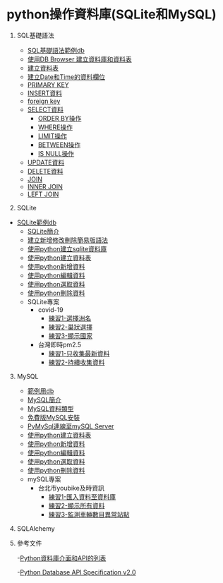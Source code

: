 # python操作資料庫(SQLite和MySQL)
1. SQL基礎語法
	- [SQL基礎語法範例db](./SQL基礎語法/SQL基礎語法範例db)
	- [使用DB Browser 建立資料庫和資料表](./SQL基礎語法/使用DB_Browser_建立資料庫和資料表)
	- [建立資料表](./SQL基礎語法/建立資料表)
	- [建立Date和Time的資料欄位](./SQL基礎語法/建立Date和Time的資料欄位)
	- [PRIMARY KEY](./SQL基礎語法/PRIMARY_KEY)
	- [INSERT資料](./SQL基礎語法/INSERT資料)
	- [foreign key](./SQL基礎語法/foreign_key)
	- [SELECT資料](./SQL基礎語法/SELECT資料)
		- [ORDER BY操作](./SQL基礎語法/排序資料)
		- [WHERE操作](./SQL基礎語法/WHERE操作)
		- [LIMIT操作](./SQL基礎語法/LIMIT操作)
		- [BETWEEN操作](./SQL基礎語法/BETWEEN操作)
		- [IS NULL操作](./SQL基礎語法/檢查NULL)		
	- [UPDATE資料](./SQL基礎語法/UPDATE資料)
	- [DELETE資料](./SQL基礎語法/DELETE資料)
	- [JOIN](./SQL基礎語法/JOIN)
	- [INNER JOIN](./SQL基礎語法/INNER_JOIN)
	- [LEFT JOIN](./SQL基礎語法/LEFT_JOIN)

2. SQLite
  - [SQLite範例db](./sqlite/sqlite_sample_db)
	- [SQLite簡介](./sqlite/SQLite簡介)
	- [建立新增修改刪除簡易版語法](./sqlite/建立新增修改刪除簡易版語法)
	- [使用python建立sqlite資料庫](./sqlite/使用python建立sqlite資料庫)
	- [使用python建立資料表](./sqlite/使用python建立資料表)
	- [使用python新增資料](./sqlite/使用python新增資料)
	- [使用python編輯資料](./sqlite/使用python編輯資料)
	- [使用python選取資料](./sqlite/使用python選取資料)
	- [使用python刪除資料](./sqlite/使用python刪除資料)
	- SQLite專案
		- covid-19
			- [練習1-選擇洲名](./sqlite/實際案例/covid-19/練習1)
			- [練習2-巢狀選擇](./sqlite/實際案例/covid-19/練習2)
			- [練習3-顯示國家](./sqlite/實際案例/covid-19/練習3)
		- 台灣即時pm2.5
			- [練習1-只收集最新資料](./sqlite/實際案例/台灣即時pm25/練習1)
			- [練習2-持續收集資料](./sqlite/實際案例/台灣即時pm25/練習2)
3. MySQL
	- [範例用db](./mySQL/mysql範例db)
	- [MySQL簡介](./mySQL/mySQL簡介)
	- [MySQL資料類型](https://tsuozoe.pixnet.net/blog/post/21289210)
	- [免費版MySQL安裝](./mySQL/安裝mySQL)
	- [PyMySql連線至mySQL Server](./mySQL/PyMySql連線mySQLServer)
	- [使用python建立資料表](./mySQL/使用python建立資料表)
	- [使用python新增資料](./mySQL/使用python新增資料)
	- [使用python編輯資料](./mySQL/使用python編輯資料)
	- [使用python選取資料](./mySQL/使用python選取資料)
	- [使用python刪除資料](./mySQL/使用python刪除資料)
	- mySQL專案
		- 台北市youbike及時資訊
			- [練習1-匯入資料至資料庫](./mySQL/實際案例/台北市youbike及時資訊/匯入資料至資料庫/)
			- [練習2-顯示所有資料](./mySQL/實際案例/台北市youbike及時資訊/顯示所有資料/)
			- [練習3-監測車輛數目異常站點](./mySQL/實際案例/台北市youbike及時資訊/監測車輛數目異常站點/)


4. SQLAlchemy

5. 參考文件

	-[Python資料庫介面和API的列表](https://wiki.python.org/moin/DatabaseInterfaces)

	-[Python Database API Specification v2.0](https://www.python.org/dev/peps/pep-0249/)